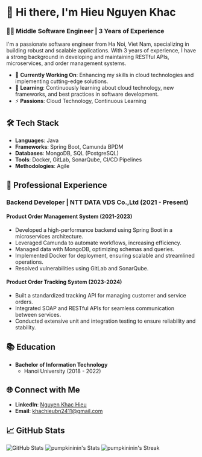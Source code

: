 # 👋 Hi there, I'm Hieu Nguyen Khac

### 👨‍💻 Middle Software Engineer | 3 Years of Experience

I'm a passionate software engineer from Ha Noi, Viet Nam, specializing in building robust and scalable applications. With 3 years of experience, I have a strong background in developing and maintaining RESTful APIs, microservices, and order management systems.

- 🔭 **Currently Working On**: Enhancing my skills in cloud technologies and implementing cutting-edge solutions.
- 🌱 **Learning**: Continuously learning about cloud technology, new frameworks, and best practices in software development.
- ⚡ **Passions**: Cloud Technology, Continuous Learning

## 🛠️ Tech Stack

- **Languages**: Java
- **Frameworks**: Spring Boot, Camunda BPDM
- **Databases**: MongoDB, SQL (PostgreSQL)
- **Tools**: Docker, GitLab, SonarQube, CI/CD Pipelines
- **Methodologies**: Agile

## 💼 Professional Experience

### Backend Developer | NTT DATA VDS Co.,Ltd (2021 - Present)

#### **Product Order Management System (2021-2023)**
- Developed a high-performance backend using Spring Boot in a microservices architecture.
- Leveraged Camunda to automate workflows, increasing efficiency.
- Managed data with MongoDB, optimizing schemas and queries.
- Implemented Docker for deployment, ensuring scalable and streamlined operations.
- Resolved vulnerabilities using GitLab and SonarQube.

#### **Product Order Tracking System (2023-2024)**
- Built a standardized tracking API for managing customer and service orders.
- Integrated SOAP and RESTful APIs for seamless communication between services.
- Conducted extensive unit and integration testing to ensure reliability and stability.

## 📚 Education

- **Bachelor of Information Technology**
  - Hanoi University (2018 - 2022)

## 🌐 Connect with Me

- **LinkedIn**: [Nguyen Khac Hieu](https://www.linkedin.com/in/nguyen-khac-hieu-7a61bb1b8/)
- **Email**: [khachieubn2411@gmail.com](mailto:khachieubn2411@gmail.com)

## 📈 GitHub Stats
![GitHub Stats](https://github-readme-stats.vercel.app/api?username=pumpkininin&theme=default&show_icons=true&hide_border=true&count_private=true)
![pumpkininin's Stats](https://github-readme-stats.vercel.app/api?username=pumpkininin&theme=default&show_icons=true&hide_border=false&count_private=true)
![pumpkininin's Streak](https://github-readme-streak-stats.herokuapp.com/?user=pumpkininin&theme=default&hide_border=false)
